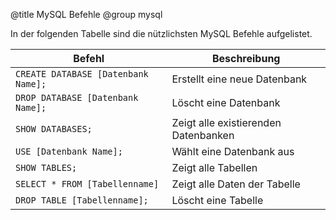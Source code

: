 @title MySQL Befehle
@group mysql

In der folgenden Tabelle sind die nützlichsten MySQL Befehle aufgelistet.


|       Befehl       |          Beschreibung          |
| ------------------ | ------------------------------ |
| `CREATE DATABASE [Datenbank Name];` | Erstellt eine neue Datenbank |
| `DROP DATABASE [Datenbank Name];` | Löscht eine Datenbank |
| `SHOW DATABASES;` | Zeigt alle existierenden Datenbanken |
| `USE [Datenbank Name];` | Wählt eine Datenbank aus |
| `SHOW TABLES;` | Zeigt alle Tabellen |
| `SELECT * FROM [Tabellenname]` | Zeigt alle Daten der Tabelle |
| `DROP TABLE [Tabellenname];` | Löscht eine Tabelle |